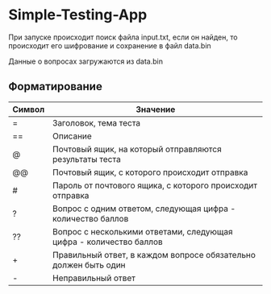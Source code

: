 # Simple-Testing-App
При запуске происходит поиск файла input.txt, если он найден, то происходит его шифрование и сохранение в файл data.bin

Данные о вопросах загружаются из data.bin

## Форматирование
Символ | Значение
------------ | -------------
=     | Заголовок, тема теста
==    | Описание
@     | Почтовый ящик, на который отправляются результаты теста
@@    | Почтовый ящик, с которого происходит отправка
\#    | Пароль от почтового ящика, с которого происходит отправка
?     | Вопрос с одним ответом, следующая цифра - количество баллов
??    | Вопрос с несколькими ответами, следующая цифра - количество баллов
\+    | Правильный ответ, в каждом вопросе обязательно должен быть один
\-    | Неправильный ответ
